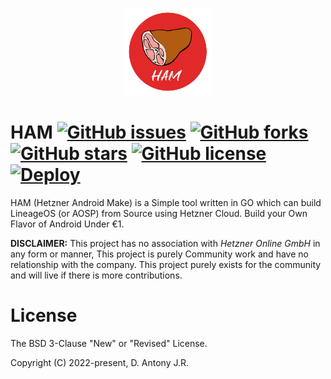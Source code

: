 <p align="center">
  <img src="artwork/logov1-export.png" height="140px" width=auto alt="HAM Logo">  <br>
</p>

# HAM [![GitHub issues](https://img.shields.io/github/issues/antony-jr/ham.svg?style=flat-square)](https://github.com/antony-jr/ham/issues) [![GitHub forks](https://img.shields.io/github/forks/antony-jr/ham.svg?style=flat-square)](https://github.com/antony-jr/ham/network) [![GitHub stars](https://img.shields.io/github/stars/antony-jr/ham.svg?style=flat-square)](https://github.com/antony-jr/ham/stargazers) [![GitHub license](https://img.shields.io/github/license/antony-jr/ham.svg?style=flat-square)](https://github.com/antony-jr/ham/blob/master/LICENSE) [![Deploy](https://github.com/antony-jr/ham/actions/workflows/deploy.yml/badge.svg)](https://github.com/antony-jr/ham/actions/workflows/deploy.yml)


HAM (Hetzner Android Make) is a Simple tool written in GO which can build LineageOS (or AOSP) from Source using Hetzner Cloud. 
Build your Own Flavor of Android Under €1.

**DISCLAIMER:** This project has no association with *Hetzner Online GmbH* in any form or manner, This project is purely Community work
and have no relationship with the company. This project purely exists for the community and will live if there is more contributions.



# License

The BSD 3-Clause "New" or "Revised" License.

Copyright (C) 2022-present, D. Antony J.R.


